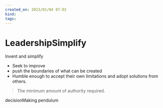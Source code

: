 ```yaml
---
created_on: 2023/01/04 07:02
kind:
tags:
---
```


# LeadershipSimplify

Invent and simplify

* Seek to improve
* push the boundaries of what can be created
* Humble enough to accept their own limitations and adopt solutions from others.

> The minimum amount of authority required.

decisionMaking pendulum

